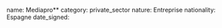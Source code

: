 name: Mediapro**
category: private_sector
nature:  Entreprise
nationality: Espagne
date_signed:
    